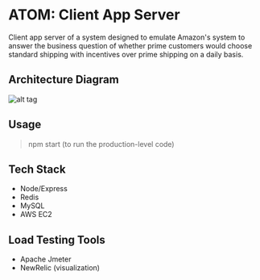 # ATOM: Client App Server

Client app server of a system designed to emulate Amazon's system to answer the business question of whether prime customers would choose standard shipping with incentives over prime shipping on a daily basis.

## Architecture Diagram

![alt tag](https://ibb.co/dtY2rm)


## Usage

> npm start (to run the production-level code)

## Tech Stack

- Node/Express
- Redis
- MySQL
- AWS EC2

## Load Testing Tools

- Apache Jmeter
- NewRelic (visualization)

